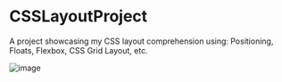 # CSSLayoutProject

A project showcasing my CSS layout comprehension using: Positioning, Floats, Flexbox, CSS Grid Layout, etc.
    
    
    
    
![image](https://user-images.githubusercontent.com/16868524/140673272-3002e712-81fe-4e06-9797-df6ec36bdcb7.png)
